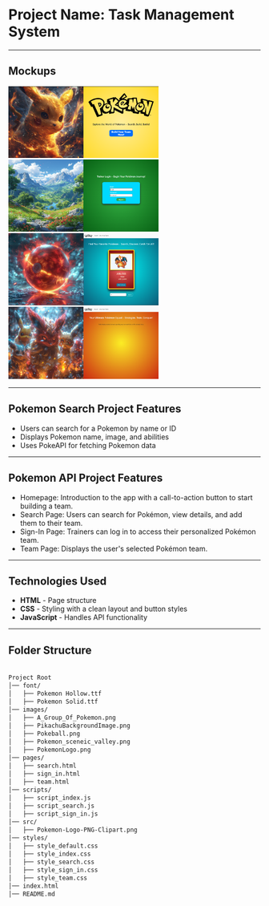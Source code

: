 # Project Name: Task Management System

---

## Mockups

<img src="/ref/HomePage.png" width="300">  
<img src="/ref/SignInPage.png" width="300">  
<img src="/ref/SearchPage.png" width="300">
<img src="/ref/Team.png" width="300">

---

## Pokemon Search Project Features
- Users can search for a Pokemon by name or ID
- Displays Pokemon name, image, and abilities
- Uses PokeAPI for fetching Pokemon data

---

## Pokemon API Project Features
- Homepage: Introduction to the app with a call-to-action button to start building a team.
- Search Page: Users can search for Pokémon, view details, and add them to their team.
- Sign-In Page: Trainers can log in to access their personalized Pokémon team.
- Team Page: Displays the user's selected Pokémon team.

---

## Technologies Used
- **HTML** - Page structure
- **CSS** - Styling with a clean layout and button styles
- **JavaScript** - Handles API functionality

---

## Folder Structure
```plaintext

Project Root
│── font/
│   ├── Pokemon Hollow.ttf
│   ├── Pokemon Solid.ttf
│── images/
│   ├── A_Group_Of_Pokemon.png
│   ├── PikachuBackgroundImage.png
│   ├── Pokeball.png
│   ├── Pokemon_sceneic_valley.png
│   ├── PokemonLogo.png
│── pages/
│   ├── search.html
│   ├── sign_in.html
│   ├── team.html
│── scripts/
│   ├── script_index.js
│   ├── script_search.js
│   ├── script_sign_in.js
│── src/
│   ├── Pokemon-Logo-PNG-Clipart.png
│── styles/
│   ├── style_default.css
│   ├── style_index.css
│   ├── style_search.css
│   ├── style_sign_in.css
│   ├── style_team.css
│── index.html
│── README.md
```